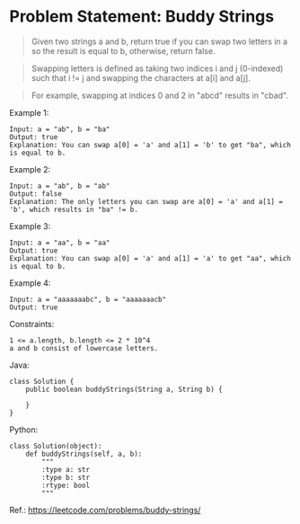 # Problem Statement: Buddy Strings

> Given two strings a and b, return true if you can swap two letters in a so the result is equal to b, otherwise, return false.

>Swapping letters is defined as taking two indices i and j (0-indexed) such that i != j and swapping the characters at a[i] and a[j].

>For example, swapping at indices 0 and 2 in "abcd" results in "cbad".

Example 1:
```
Input: a = "ab", b = "ba"
Output: true
Explanation: You can swap a[0] = 'a' and a[1] = 'b' to get "ba", which is equal to b.
```


Example 2:
```
Input: a = "ab", b = "ab"
Output: false
Explanation: The only letters you can swap are a[0] = 'a' and a[1] = 'b', which results in "ba" != b.
```

Example 3:
```
Input: a = "aa", b = "aa"
Output: true
Explanation: You can swap a[0] = 'a' and a[1] = 'a' to get "aa", which is equal to b.
```

Example 4:
```
Input: a = "aaaaaaabc", b = "aaaaaaacb"
Output: true
```

Constraints:
```
1 <= a.length, b.length <= 2 * 10^4
a and b consist of lowercase letters.
```


Java:
```
class Solution {
    public boolean buddyStrings(String a, String b) {

    }
}
```

Python:
```
class Solution(object):
    def buddyStrings(self, a, b):
        """
        :type a: str
        :type b: str
        :rtype: bool
        """

 ```

Ref.: https://leetcode.com/problems/buddy-strings/
